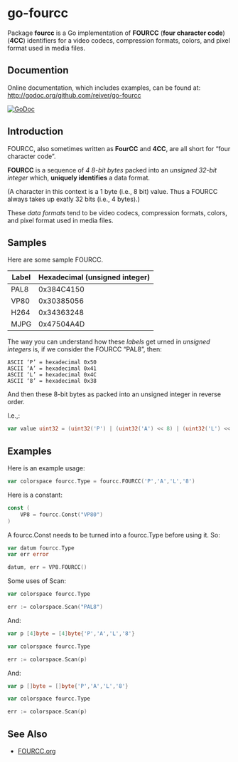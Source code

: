 # go-fourcc

Package **fourcc** is a Go implementation of **FOURCC** (**four character code**) (**4CC**) identifiers for a video codecs, compression formats, colors, and pixel format used in media files.


## Documention

Online documentation, which includes examples, can be found at: http://godoc.org/github.com/reiver/go-fourcc

[![GoDoc](https://godoc.org/github.com/reiver/go-fourcc?status.svg)](https://godoc.org/github.com/reiver/go-fourcc)


## Introduction

FOURCC, also sometimes written as **FourCC** and **4CC**, are all short for “four character code”.

**FOURCC** is a sequence of _4 8-bit bytes_ packed into an _unsigned 32-bit integer_ which, **uniquely identifies** a data format.

(A character in this context is a 1 byte (i.e., 8 bit) value. Thus a FOURCC always takes up exatly 32 bits (i.e., 4 bytes).)

These _data formats_ tend to be video codecs, compression formats, colors, and pixel format used in media files.


## Samples

Here are some sample FOURCC.

| Label | Hexadecimal (unsigned integer) |
|-------|--------------------------------|
| PAL8  | 0x384C4150                     |
| VP80  | 0x30385056                     |
| H264  | 0x34363248                     |
| MJPG  | 0x47504A4D                     |

The way you can understand how these _labels_ get urned in _unsigned integers_ is, if we consider the FOURCC “PAL8”, then:
```
ASCII ‘P’ = hexadecimal 0x50
ASCII ‘A’ = hexadecimal 0x41
ASCII ‘L’ = hexadecimal 0x4C
ASCII ‘8’ = hexadecimal 0x38
```
And then these 8-bit bytes as packed into an unsigned integer in reverse order.

I.e.,:
```go
var value uint32 = (uint32('P') | (uint32('A') << 8) | (uint32('L') << 16) | (uint32('8') << 24))
```


## Examples

Here is an example usage:

```go
var colorspace fourcc.Type = fourcc.FOURCC('P','A','L','8')

```

Here is a constant:
```go
const (
	VP8 = fourcc.Const("VP80")
)
```

A fourcc.Const needs to be turned into a fourcc.Type before using it. So:
```go
var datum fourcc.Type
var err error

datum, err = VP8.FOURCC()
```

Some uses of Scan:
```go
var colorspace fourcc.Type

err := colorspace.Scan("PAL8")
```

And:
```go
var p [4]byte = [4]byte{'P','A','L','8'}

var colorspace fourcc.Type

err := colorspace.Scan(p)
```

And:
```go
var p []byte = []byte{'P','A','L','8'}

var colorspace fourcc.Type

err := colorspace.Scan(p)
```


## See Also

* [FOURCC.org](https://www.fourcc.org/)

